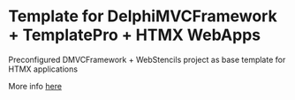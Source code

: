 # Template for DelphiMVCFramework + TemplatePro + HTMX WebApps

Preconfigured DMVCFramework + WebStencils project as base template for HTMX applications

More info [here](https://www.danieleteti.it/post/delphimvcframework_htmx_quick_starts/)
